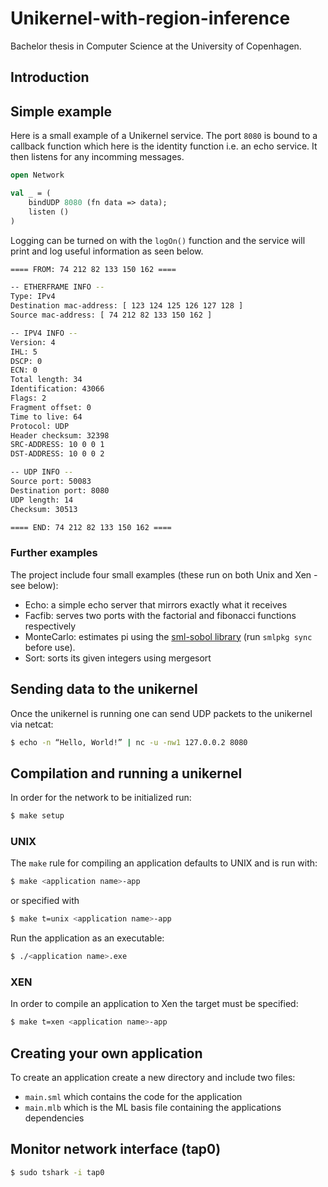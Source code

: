 # Unikernel-with-region-inference
Bachelor thesis in Computer Science at the University of Copenhagen.

## Introduction

## Simple example
Here is a small example of a Unikernel service. The port `8080` is bound to a callback function which
here is the identity function i.e. an echo service. It then listens for any incomming messages.
```ml
open Network

val _ = (
    bindUDP 8080 (fn data => data);
    listen ()
)
```
Logging can be turned on with the `logOn()` function and the service will print and log useful information
as seen below.
```sh
==== FROM: 74 212 82 133 150 162 ====

-- ETHERFRAME INFO --
Type: IPv4
Destination mac-address: [ 123 124 125 126 127 128 ]
Source mac-address: [ 74 212 82 133 150 162 ]

-- IPV4 INFO --
Version: 4
IHL: 5
DSCP: 0
ECN: 0
Total length: 34
Identification: 43066
Flags: 2
Fragment offset: 0
Time to live: 64
Protocol: UDP
Header checksum: 32398
SRC-ADDRESS: 10 0 0 1
DST-ADDRESS: 10 0 0 2

-- UDP INFO --
Source port: 50083
Destination port: 8080
UDP length: 14
Checksum: 30513

==== END: 74 212 82 133 150 162 ====
```

### Further examples
The project include four small examples (these run on both Unix and Xen - see below):
* Echo: a simple echo server that mirrors exactly what it receives
* Facfib: serves two ports with the factorial and fibonacci functions respectively
* MonteCarlo: estimates pi using the [sml-sobol library](https://github.com/diku-dk/sml-sobol) (run `smlpkg sync` before use). 
* Sort: sorts its given integers using mergesort

## Sending data to the unikernel
Once the unikernel is running one can send UDP packets to the unikernel via netcat: <br />
```sh 
$ echo -n “Hello, World!” | nc -u -nw1 127.0.0.2 8080
```

## Compilation and running a unikernel
In order for the network to be initialized run:
```sh
$ make setup
```

### UNIX
The `make` rule for compiling an application defaults to UNIX and is run with:
```sh
$ make <application name>-app
```
or specified with
```sh
$ make t=unix <application name>-app
```

Run the application as an executable:
```sh
$ ./<application name>.exe
```

### XEN
In order to compile an application to Xen the target must be specified:
```sh
$ make t=xen <application name>-app
```

## Creating your own application
To create an application create a new directory and include two files:
* `main.sml` which contains the code for the application 
* `main.mlb` which is the ML basis file containing the applications dependencies

## Monitor network interface (tap0)
```sh
$ sudo tshark -i tap0
``` 